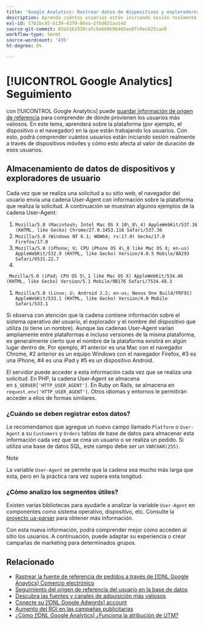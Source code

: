 ```yaml
---
title: 'Google Analytics: Rastrear datos de dispositivos y exploradores de usuario en la base de datos'
description: Aprenda cuántos usuarios están iniciando sesión realmente a través de dispositivos móviles y cómo afecta esto al valor de duración de esos usuarios.
exl-id: 57b1bc45-b139-4370-86ea-2fbd021aa14d
source-git-commit: 03a5161930cafcbe600b96465ee0fc0ecb25cae8
workflow-type: tm+mt
source-wordcount: '435'
ht-degree: 0%

---
```


# [!UICONTROL Google Analytics] Seguimiento

con [!UICONTROL Google Analytics] puede [guardar información de origen de referencia](../analysis/google-track-user-acq.md) para comprender de dónde provienen los usuarios más valiosos. En este tema, aprenderá sobre la plataforma (por ejemplo, el dispositivo o el navegador) en la que están trabajando los usuarios. Con esto, podrá comprender cuántos usuarios están iniciando sesión realmente a través de dispositivos móviles y cómo esto afecta al valor de duración de esos usuarios.

## Almacenamiento de datos de dispositivos y exploradores de usuario

Cada vez que se realiza una solicitud a su sitio web, el navegador del usuario envía una cadena User-Agent con información sobre la plataforma que realiza la solicitud. A continuación se muestran algunos ejemplos de la cadena User-Agent:

1. `Mozilla/5.0 (Macintosh; Intel Mac OS X 10\_8\_4) AppleWebKit/537.36 (KHTML, like Gecko) Chrome/27.0.1453.116 Safari/537.36`
1. `Mozilla/5.0 (Windows NT 6.1; WOW64; rv:17.0) Gecko/17.0 Firefox/17.0`
1. `Mozilla/5.0 (iPhone; U; CPU iPhone OS 4\_0 like Mac OS X; en-us) AppleWebKit/532.9 (KHTML, like Gecko) Version/4.0.5 Mobile/8A293 Safari/6531.22.7`
1.
` Mozilla/5.0 (iPad; CPU OS 5\_1 like Mac OS X) AppleWebKit/534.46 (KHTML, like Gecko) Version/5.1 Mobile/9B176 Safari/7534.48.3`
1. `Mozilla/5.0 (Linux; U; Android 2.2; en-us; Nexus One Build/FRF91) AppleWebKit/533.1 (KHTML, like Gecko) Version/4.0 Mobile Safari/533.1`

Si observa con atención que la cadena contiene información sobre el sistema operativo del usuario, el explorador y el nombre del dispositivo que utiliza (si tiene un nombre). Aunque las cadenas User-Agent varían ampliamente entre plataformas e incluso versiones de la misma plataforma, es generalmente cierto que el nombre de la plataforma existirá en algún lugar dentro de. Por ejemplo, #1 anterior es una Mac con el navegador Chrome, #2 anterior es un equipo Windows con el navegador Firefox, #3 es una iPhone, #4 es una iPad y #5 es un dispositivo Android.

El servidor puede acceder a esta información cada vez que se realiza una solicitud. En PHP, la cadena User-Agent se almacena en `$_SERVER['HTTP_USER_AGENT']`. En Ruby on Rails, se almacena en `request.env['HTTP_USER_AGENT']`. Otros idiomas y entornos le permitirán acceder a ellos de formas similares.

### ¿Cuándo se deben registrar estos datos?

Le recomendamos que agregue un nuevo campo llamado `Platform` o `User-Agent` a su `Customers` y `Orders` tablas de base de datos para almacenar esta información cada vez que se crea un usuario o se realiza un pedido. Si utiliza una base de datos SQL, este campo debe ser un `VARCHAR(255)`. 

>[!NOTE]
>
>La variable `User-Agent` se permite que la cadena sea mucho más larga que esta, pero en la práctica rara vez supera esta longitud.

### ¿Cómo analizo los segmentos útiles?

Existen varias bibliotecas para ayudarle a analizar la variable `User-Agent` en componentes como sistema operativo, dispositivo, etc. Consulte la [proyecto ua-parser](https://github.com/tobie/ua-parser) para obtener más información.

Con esta nueva información, podrá comprender mejor cómo acceden al sitio los usuarios. A continuación, puede adaptar su experiencia o crear campañas de marketing para determinados grupos.

## Relacionado

* [Rastrear la fuente de referencia de pedidos a través de [!DNL Google Anaytics] Comercio electrónico](../importing-data/integrations/google-ecommerce.md)
* [Seguimiento del origen de referencia del usuario en la base de datos](../analysis/google-track-user-acq.md)
* [Descubra las fuentes y canales de adquisición más valiosos](../analysis/most-value-source-channel.md)
* [Conecte su [!DNL Google Adwords] account](../importing-data/integrations/google-adwords.md)
* [Aumento del ROI en las campañas publicitarias](../analysis/roi-ad-camp.md)
* [¿Cómo [!DNL Google Analytics] ¿Funciona la atribución de UTM?](../analysis/utm-attributes.md)
